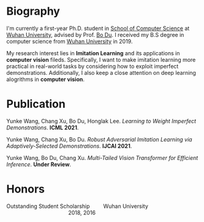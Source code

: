 # Biography
I'm currently a first-year Ph.D. student in [School of Computer Science](http://cs.whu.edu.cn/) at [Wuhan University](https://www.whu.edu.cn/), advised by Prof. [Bo Du](http://cs.whu.edu.cn/teacherinfo.aspx?id=254). I received my B.S degree in computer science from [Wuhan University](https://www.whu.edu.cn/) in 2019.

My research interest lies in __Imitation Learning__ and its applications in __computer vision__ fileds. Specifically, I want to make imitation learning more practical in real-world tasks by considering how to exploit imperfect demonstrations. Additionally, I also keep a close attention on deep learning alogrithms in __computer vision__. 

# Publication
Yunke Wang, Chang Xu, Bo Du, Honglak Lee. _Learning to Weight Imperfect Demonstrations_. __ICML 2021__.

Yunke Wang, Chang Xu, Bo Du. _Robust Adversarial Imitation Learning via Adaptively-Selected Demonstrations_. __IJCAI 2021__.

Yunke Wang, Bo Du, Chang Xu. _Multi-Tailed Vision Transformer for Efficient Inference_. __Under Review__.

# Honors   
Outstanding Student Scholarship              &nbsp;&nbsp;&nbsp;&nbsp;&nbsp;&nbsp;&nbsp; Wuhan University &nbsp;&nbsp;&nbsp;&nbsp;&nbsp;&nbsp;&nbsp;&nbsp;&nbsp;&nbsp;&nbsp;&nbsp;&nbsp;&nbsp;&nbsp;&nbsp;&nbsp;&nbsp;&nbsp;&nbsp;&nbsp;&nbsp;&nbsp;&nbsp;&nbsp;&nbsp;&nbsp;&nbsp;&nbsp;&nbsp;&nbsp;&nbsp;&nbsp;&nbsp;&nbsp;&nbsp;&nbsp;&nbsp;&nbsp; &nbsp;2018,&nbsp;2016  


